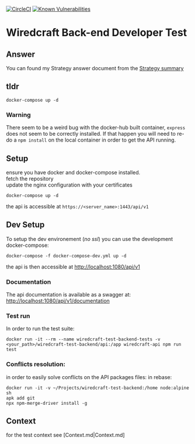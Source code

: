 [![CircleCI](https://circleci.com/gh/lerignoux/wiredcraft-test-backend/tree/master.svg?style=svg)](https://circleci.com/gh/lerignoux/wiredcraft-test-backend/tree/master) [![Known Vulnerabilities](https://snyk.io/test/github/lerignoux/wiredcraft-test-backend/badge.svg?targetFile=api%2Fpackage.json)](https://snyk.io/test/github/lerignoux/wiredcraft-test-backend?targetFile=api%2Fpackage.json)

# Wiredcraft Back-end Developer Test

## Answer
You can found my Strategy answer document from the [Strategy summary](Strategy.md)

## tldr
```
docker-compose up -d
```

### Warning
There seem to be a weird bug with the docker-hub built container, `express` does not seem to be correctly installed. If that happen you will need to re-do a `npm install` on the local container in order to get the API running.

## Setup
ensure you have docker and docker-compose installed.  
fetch the repository  
update the nginx configuration with your certificates  
```
docker-compose up -d
```
the api is accessible at `https://<server_name>:1443/api/v1`

## Dev Setup
To setup the dev environement (*no ssl*) you can use the development docker-compose:
```
docker-compose -f docker-compose-dev.yml up -d
```

the api is then accessible at [http://localhost:1080/api/v1](http://localhost:1080/api/v1)

### Documentation
The api documentation is available as a swagger at:
[http://localhost:1080/api/v1/documentation](http://localhost:1080/api/v1/documentation)

### Test run
In order to run the test suite:
```
docker run -it --rm --name wiredcraft-test-backend-tests -v <your_path>/wiredcraft-test-backend/api:/app wiredcraft-api npm run test
```

### Conflicts resolution:
in order to easily solve conflicts on the API packages files:
in rebase:
```
docker run -it -v ~/Projects/wiredcraft-test-backend:/home node:alpine sh
apk add git
npx npm-merge-driver install -g
```

## Context
for the test context see [Context.md|Context.md]
